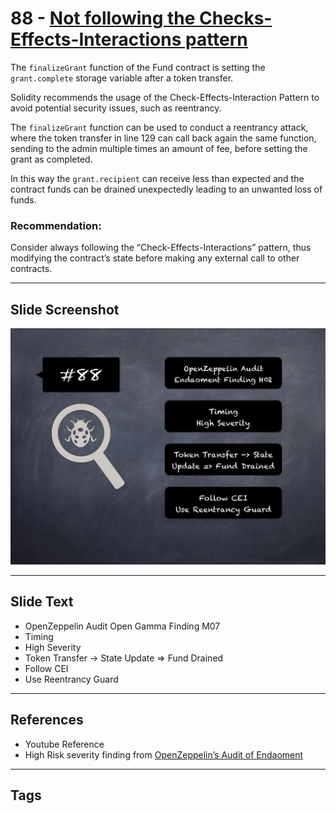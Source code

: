
# 88 - [Not following the Checks-Effects-Interactions pattern](./Not%20following%20the%20Checks-Effects-Interactions%20pattern.md)

The `finalizeGrant` function of the Fund contract is setting the `grant.complete` storage variable after a token transfer. 

Solidity recommends the usage of the Check-Effects-Interaction Pattern to avoid potential security issues, such as reentrancy. 

The `finalizeGrant` function can be used to conduct a reentrancy attack, where the token transfer in line 129 can call back again the same function, sending to the admin multiple times an amount of fee, before setting the grant as completed. 

In this way the `grant.recipient` can receive less than expected and the contract funds can be drained unexpectedly leading to an unwanted loss of funds.

### Recommendation:
Consider always following the “Check-Effects-Interactions” pattern, thus modifying the contract’s state before making any external call to other contracts.
___
## Slide Screenshot
![088.jpg](../../images/7.%20Audit%20Findings%20101/088.jpg)
___
## Slide Text
- OpenZeppelin Audit Open Gamma Finding M07
- Timing
- High Severity
- Token Transfer -> State Update => Fund Drained
- Follow CEI
- Use Reentrancy Guard
___
## References
- Youtube Reference
- High Risk severity finding from [OpenZeppelin’s Audit of Endaoment](https://blog.openzeppelin.com/endaoment-audit/)
___
## Tags

